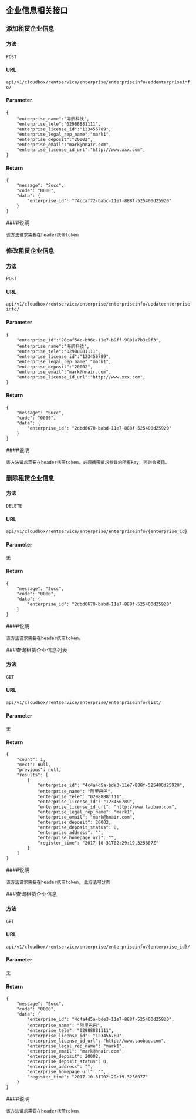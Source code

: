 ## 企业信息相关接口

### 添加租赁企业信息
#### 方法
`POST`

#### URL

`api/v1/cloudbox/rentservice/enterprise/enterpriseinfo/addenterpriseinfo/`

#### Parameter

```
{
	"enterprise_name":"海航科技",
	"enterprise_tele":"02988881111",
	"enterprise_license_id":"123456789",
	"enterprise_legal_rep_name":"mark1",
	"enterprise_deposit":"20002",
	"enterprise_email":"mark@hnair.com",
	"enterprise_license_id_url":"http://www.xxx.com",
}
```

#### Return

```
{
    "message": "Succ",
    "code": "0000",
    "data": {
        "enterprise_id": "74ccaf72-babc-11e7-888f-525400d25920"
    }
}
```
####说明
```
该方法请求需要在header携带token
```
### 修改租赁企业信息
#### 方法
`POST`

#### URL

`api/v1/cloudbox/rentservice/enterprise/enterpriseinfo/updateenterpriseinfo/`

#### Parameter

```
{
	"enterprise_id":"20caf54c-b96c-11e7-b9ff-9801a7b3c9f3",
	"enterprise_name":"海航科技",
	"enterprise_tele":"02988881111",
	"enterprise_license_id":"123456789",
	"enterprise_legal_rep_name":"mark1",
	"enterprise_deposit":"20002",
	"enterprise_email":"mark@hnair.com",
	"enterprise_license_id_url":"http://www.xxx.com",
}
```

#### Return

```
{
    "message": "Succ",
    "code": "0000",
    "data": {
        "enterprise_id": "2dbd6670-babd-11e7-888f-525400d25920"
    }
}
```
####说明
```
该方法请求需要在header携带token，必须携带请求参数的所有key，否则会报错。
```
### 删除租赁企业信息
#### 方法
`DELETE`

#### URL

`api/v1/cloudbox/rentservice/enterprise/enterpriseinfo/{enterprise_id}`

#### Parameter

```
无
```

#### Return

```
{
    "message": "Succ",
    "code": "0000",
    "data": {
        "enterprise_id": "2dbd6670-babd-11e7-888f-525400d25920"
    }
}
```
####说明
```
该方法请求需要在header携带token。
```
###查询租赁企业信息列表
#### 方法
`GET`

#### URL

`api/v1/cloudbox/rentservice/enterprise/enterpriseinfo/list/`

#### Parameter

```
无
```

#### Return

```
{
    "count": 1,
    "next": null,
    "previous": null,
    "results": [
        {
            "enterprise_id": "4c4a4d5a-bde3-11e7-888f-525400d25920",
            "enterprise_name": "阿里巴巴",
            "enterprise_tele": "02988881111",
            "enterprise_license_id": "123456789",
            "enterprise_license_id_url": "http://www.taobao.com",
            "enterprise_legal_rep_name": "mark1",
            "enterprise_email": "mark@hnair.com",
            "enterprise_deposit": 20002,
            "enterprise_deposit_status": 0,
            "enterprise_address": "",
            "enterprise_homepage_url": "",
            "register_time": "2017-10-31T02:29:19.325607Z"
        }
    ]
}
```
####说明
```
该方法请求需要在header携带token, 此方法可分页
```
###查询租赁企业信息
#### 方法
`GET`

#### URL

`api/v1/cloudbox/rentservice/enterprise/enterpriseinfo/{enterprise_id}/`

#### Parameter

```
无
```

#### Return

```
{
    "message": "Succ",
    "code": "0000",
    "data": {
        "enterprise_id": "4c4a4d5a-bde3-11e7-888f-525400d25920",
        "enterprise_name": "阿里巴巴",
        "enterprise_tele": "02988881111",
        "enterprise_license_id": "123456789",
        "enterprise_license_id_url": "http://www.taobao.com",
        "enterprise_legal_rep_name": "mark1",
        "enterprise_email": "mark@hnair.com",
        "enterprise_deposit": 20002,
        "enterprise_deposit_status": 0,
        "enterprise_address": "",
        "enterprise_homepage_url": "",
        "register_time": "2017-10-31T02:29:19.325607Z"
    }
}
```
####说明
```
该方法请求需要在header携带token
```